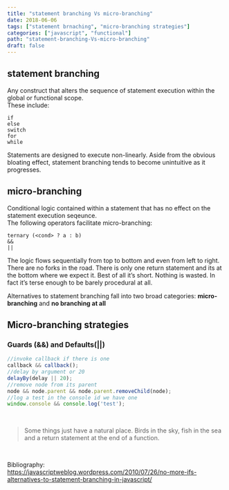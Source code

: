 ```yaml
---
title: "statement branching Vs micro-branching"
date: 2018-06-06
tags: ["statement brnaching", "micro-branching strategies"]
categories: ["javascript", "functional"]
path: "statement-branching-Vs-micro-branching"
draft: false
---
```



## statement branching
Any construct that alters the sequence of statement execution within the global or functional scope. <br>
These include:<br>
```
if
else
switch 
for
while
```
Statements are designed to execute non-linearly. Aside from the obvious bloating effect, statement branching tends to become unintuitive as it progresses. 
    
## micro-branching 
Conditional logic contained within a statement that has no effect on the statement execution seqeunce.<br>
 The following operators facilitate micro-branching: <br>
 ```
 ternary (<cond> ? a : b)
 &&
 ||
 ```
The logic flows sequentially from top to bottom and even from left to right. There are no forks in the road. There is only one return statement and its at the bottom where we expect it. Best of all it’s short. Nothing is wasted. In fact it’s terse enough to be barely procedural at all.


Alternatives to statement branching fall into two broad categories: **micro-branching** and **no branching at all**

## Micro-branching strategies

### Guards (&&) and Defaults(||)
```javascript
//invoke callback if there is one
callback && callback();
//delay by argument or 20
delayBy(delay || 20);
//remove node from its parent
node && node.parent && node.parent.removeChild(node);
//log a test in the console id we have one
window.console && console.log('test');
```

<br>

<blockquote> Some things just have a natural place. Birds in the sky, fish in the sea and a return statement at the end of a function.</blockquote> 

<br>

Bibliography:<br>
https://javascriptweblog.wordpress.com/2010/07/26/no-more-ifs-alternatives-to-statement-branching-in-javascript/
